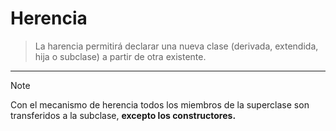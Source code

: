 # Herencia
>
>La harencia permitirá declarar una nueva clase (derivada, extendida, hija o subclase) a partir de otra existente.
---
>[!NOTE]
> Con el mecanismo de herencia todos los miembros de la superclase son transferidos a la subclase, __excepto los constructores.__
